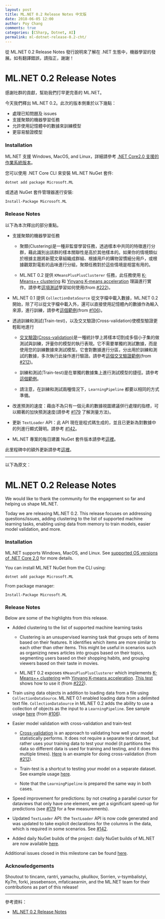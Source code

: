 ```yaml
---
layout: post
title: ML.NET 0.2 Release Notes 中文版
date: 2018-06-05 12:00
author: Poy Chang
comments: true
categories: [CSharp, Dotnet, AI]
permalink: ml-dotnet-release-0.2-cht/
---
```

從 ML.NET 0.2 Release Notes 發行說明來了解在 .NET 生態中，機器學習的發展。如有翻譯錯誤，請指正，謝謝！

# ML.NET 0.2 Release Notes

感謝社群的貢獻，幫助我們打早更完善的 ML.NET。

今天我們釋出 ML.NET 0.2。此次的版本側重於以下幾點：

* 處理已知問題及 issues
* 支援聚類的機器學習任務
* 允許使用記憶體中的數據來訓練模型
* 更容易驗證模型

### Installation

ML.NET 支援 Windows, MacOS, and Linux，詳細請參考 [.NET Core2.0 支援的作業系統版本](https://github.com/dotnet/core/blob/master/release-notes/2.0/2.0-supported-os.md)。

您可以使用 .NET Core CLI 來安裝 ML.NET NuGet 套件:
```
dotnet add package Microsoft.ML
```

或透過 NuGet 套件管理器進行安裝:
```
Install-Package Microsoft.ML
```

### Release Notes

以下為本次釋出的部分重點。

* 支援聚類的機器學習任務

    * 聚類(Clustering)是一種非監督學習任務，透過樣本中共同的特徵進行分群，藉此識別出該群的樣本關聯性是高於其他樣本的。如果你的情境類似於根據主題將新聞文章組織成群組、根據用戶的購物習慣細分用戶，或根據觀眾對電影的品味進行分組，聚類任務對於這些情境是相當有用的。

    * ML.NET 0.2 提供 `KMeansPlusPlusClusterer` 任務，此任務使用 [K-Means++ clustering](http://theory.stanford.edu/~sergei/papers/vldb12-kmpar.pdf) 和 [Yinyang K-means acceleration](https://www.microsoft.com/en-us/research/publication/yinyang-k-means-a-drop-in-replacement-of-the-classic-k-means-with-consistent-speedup/?from=http%3A%2F%2Fresearch.microsoft.com%2Fapps%2Fpubs%2Fdefault.aspx%3Fid%3D252149) 理論進行實作。請參考[這項測試](https://github.com/dotnet/machinelearning/blob/78810563616f3fcb0b63eb8a50b8b2e62d9d65fc/test/Microsoft.ML.Tests/Scenarios/ClusteringTests.cs)學習如何使用(from [#222](https://github.com/dotnet/machinelearning/pull/222))。

* ML.NET 0.1 提供 `CollectionDataSource` 從文字檔中載入數據，ML.NET 0.2 開始，除了可以從文字檔中載入外，還可以直接使用記憶體內的數據作為輸入來源，進行訓練，請參考[這個範例](https://github.com/dotnet/machinelearning/blob/78810563616f3fcb0b63eb8a50b8b2e62d9d65fc/test/Microsoft.ML.Tests/CollectionDataSourceTests.cs#L133)(from [#106](https://github.com/dotnet/machinelearning/pull/106))。

* 透過訓練和測試(Train-test)，以及交叉驗證(Cross-validation)使模型驗證更輕鬆地進行

    * [交叉驗證(Cross-validation)](https://en.wikipedia.org/wiki/Cross-validation_(statistics))是一種統計學上將樣本切割成多個小子集的做測試與訓練，評量你的模型的執行表現。它不需要單獨的測試數據，而是使用您的訓練數據來測試模型。它會對數據進行分區，分出用於訓練和測試的數據，多次執行此操作進行驗證。請參考[這個交叉驗證範例](https://github.com/dotnet/machinelearning/blob/78810563616f3fcb0b63eb8a50b8b2e62d9d65fc/test/Microsoft.ML.Tests/Scenarios/SentimentPredictionTests.cs#L51)(from [#212](https://github.com/dotnet/machinelearning/pull/212))。

    * 訓練和測試(Train-test)是在單獨的數據集上進行測試模型的捷徑。請參考[這個範例](https://github.com/dotnet/machinelearning/blob/78810563616f3fcb0b63eb8a50b8b2e62d9d65fc/test/Microsoft.ML.Tests/Scenarios/SentimentPredictionTests.cs#L36)。

    * 請注意，在訓練和測試兩種情況下，`LearningPipeline` 都要以相同的方式準備。
      
* 改進預測的速度：藉由不為只有一個元素的數據視圖建議併行處理的指標，可以顯著的加快預測速度(請參考 [#179](https://github.com/dotnet/machinelearning/issues/179) 了解測量方法)。

* 更新 `TextLoader` API：此 API 現在是程式碼生成的，並且已更新為對數據中的列進行顯式聲明。請參考 [#142](https://github.com/dotnet/machinelearning/pull/142)。

* ML.NET 專案的每日建置 NuGet 套件版本請參考[這裡](https://dotnet.myget.org/feed/dotnet-core/package/nuget/Microsoft.ML)。

此里程碑中的額外更新請參考[這裡](https://github.com/dotnet/machinelearning/milestone/1?closed=1)。

----------

以下為原文：

# ML.NET 0.2 Release Notes

We would like to thank the community for the engagement so far and helping us
shape ML.NET.

Today we are releasing ML.NET 0.2. This release focuses on addressing
questions/issues, adding clustering to the list of supported machine learning
tasks, enabling using data from memory to train models, easier model
validation, and more.

### Installation

ML.NET supports Windows, MacOS, and Linux. See [supported OS versions of .NET
Core
2.0](https://github.com/dotnet/core/blob/master/release-notes/2.0/2.0-supported-os.md)
for more details.

You can install ML.NET NuGet from the CLI using:
```
dotnet add package Microsoft.ML
```

From package manager:
```
Install-Package Microsoft.ML
```

### Release Notes

Below are some of the highlights from this release.

* Added clustering to the list of supported machine learning tasks

    * Clustering is an unsupervised learning task that groups sets of items
      based on their features. It identifies which items are more similar to
      each other than other items. This might be useful in scenarios such as
      organizing news articles into groups based on their topics, segmenting
      users based on their shopping habits, and grouping viewers based on
      their taste in movies. 

    * ML.NET 0.2 exposes `KMeansPlusPlusClusterer` which implements [K-Means++
      clustering](http://theory.stanford.edu/~sergei/papers/vldb12-kmpar.pdf)
      with [Yinyang K-means
      acceleration](https://www.microsoft.com/en-us/research/publication/yinyang-k-means-a-drop-in-replacement-of-the-classic-k-means-with-consistent-speedup/?from=http%3A%2F%2Fresearch.microsoft.com%2Fapps%2Fpubs%2Fdefault.aspx%3Fid%3D252149).
      [This
      test](https://github.com/dotnet/machinelearning/blob/78810563616f3fcb0b63eb8a50b8b2e62d9d65fc/test/Microsoft.ML.Tests/Scenarios/ClusteringTests.cs)
      shows how to use it (from
      [#222](https://github.com/dotnet/machinelearning/pull/222)).

* Train using data objects in addition to loading data from a file using
  `CollectionDataSource`. ML.NET 0.1 enabled loading data from a delimited
  text file. `CollectionDataSource` in ML.NET 0.2 adds the ability to use a
  collection of objects as the input to a `LearningPipeline`. See sample usage
  [here](https://github.com/dotnet/machinelearning/blob/78810563616f3fcb0b63eb8a50b8b2e62d9d65fc/test/Microsoft.ML.Tests/CollectionDataSourceTests.cs#L133)
  (from [#106](https://github.com/dotnet/machinelearning/pull/106)). 

* Easier model validation with cross-validation and train-test

    * [Cross-validation](https://en.wikipedia.org/wiki/Cross-validation_(statistics))
      is an approach to validating how well your model statistically performs.
      It does not require a separate test dataset, but rather uses your
      training data to test your model (it partitions the data so different
      data is used for training and testing, and it does this multiple times).
      [Here](https://github.com/dotnet/machinelearning/blob/78810563616f3fcb0b63eb8a50b8b2e62d9d65fc/test/Microsoft.ML.Tests/Scenarios/SentimentPredictionTests.cs#L51)
      is an example for doing cross-validation (from
      [#212](https://github.com/dotnet/machinelearning/pull/212)).

    * Train-test is a shortcut to testing your model on a separate dataset.
      See example usage
      [here](https://github.com/dotnet/machinelearning/blob/78810563616f3fcb0b63eb8a50b8b2e62d9d65fc/test/Microsoft.ML.Tests/Scenarios/SentimentPredictionTests.cs#L36).

    * Note that the `LearningPipeline` is prepared the same way in both cases.
      
* Speed improvement for predictions: by not creating a parallel cursor for
  dataviews that only have one element, we get a significant speed-up for
  predictions (see
  [#179](https://github.com/dotnet/machinelearning/issues/179) for a few
  measurements).

* Updated `TextLoader` API: the `TextLoader` API is now code generated and was
  updated to take explicit declarations for the columns in the data, which is
  required in some scenarios. See
  [#142](https://github.com/dotnet/machinelearning/pull/142).

* Added daily NuGet builds of the project: daily NuGet builds of ML.NET are
  now available
  [here](https://dotnet.myget.org/feed/dotnet-core/package/nuget/Microsoft.ML).

Additional issues closed in this milestone can be found [here](https://github.com/dotnet/machinelearning/milestone/1?closed=1).

### Acknowledgements

Shoutout to tincann, rantri, yamachu, pkulikov, Sorrien, v-tsymbalistyi, Ky7m,
forki, jessebenson, mfaticaearnin, and the ML.NET team for their contributions
as part of this release! 

----------

參考資料：

* [ML.NET 0.2 Release Notes](https://github.com/dotnet/machinelearning/blob/master/docs/release-notes/0.2/release-0.2.md)
